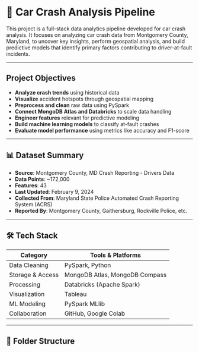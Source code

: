 # 🚗 Car Crash Analysis Pipeline 

This project is a full-stack data analytics pipeline developed for car crash analysis. It focuses on analyzing car crash data from Montgomery County, Maryland, to uncover key insights, perform geospatial analysis, and build predictive models that identify primary factors contributing to driver-at-fault incidents.

---

## Project Objectives

- **Analyze crash trends** using historical data
- **Visualize** accident hotspots through geospatial mapping
- **Preprocess and clean** raw data using PySpark
- **Connect MongoDB Atlas and Databricks** to scale data handling
- **Engineer features** relevant for predictive modeling
- **Build machine learning models** to classify at-fault crashes
- **Evaluate model performance** using metrics like accuracy and F1-score

---

## 📊 Dataset Summary

- **Source**: Montgomery County, MD Crash Reporting - Drivers Data
- **Data Points**: ~172,000
- **Features**: 43
- **Last Updated**: February 9, 2024
- **Collected From**: Maryland State Police Automated Crash Reporting System (ACRS)
- **Reported By**: Montgomery County, Gaithersburg, Rockville Police, etc.

---

## 🛠️ Tech Stack

| Category              | Tools & Platforms                             |
|----------------------|-----------------------------------------------|
| Data Cleaning        | PySpark, Python                                |
| Storage & Access     | MongoDB Atlas, MongoDB Compass                |
| Processing           | Databricks (Apache Spark)                     |
| Visualization        | Tableau                                        |
| ML Modeling          | PySpark MLlib                                  |
| Collaboration        | GitHub, Google Colab                          |

---

## 📁 Folder Structure

